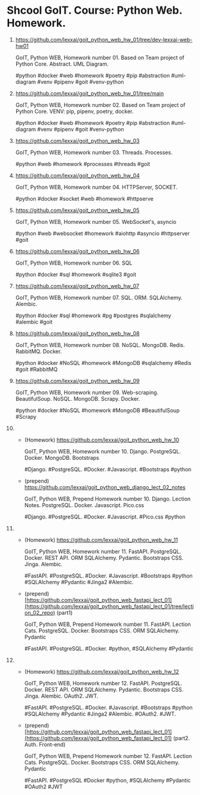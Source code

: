# Shcool GoIT. Course: Python Web. Homework.

1. https://github.com/lexxai/goit_python_web_hw_01/tree/dev-lexxai-web-hw01
  
    GoIT, Python WEB, Homework number 01. Based on Team project of Python Core. Abstract. UML Diagram.

     #python #docker #web #homework #poetry #pip #abstraction #uml-diagram #venv #pipenv #goit #venv-python 
2. https://github.com/lexxai/goit_python_web_hw_01/tree/main

     GoIT, Python WEB, Homework number 02. Based on Team project of Python Core. VENV: pip, pipenv, poetry, docker.

     #python #docker #web #homework #poetry #pip #abstraction #uml-diagram #venv #pipenv #goit #venv-python

3. https://github.com/lexxai/goit_python_web_hw_03

    GoIT, Python WEB, Homework number 03. Threads. Processes. 

    #python #web #homework #processes #threads #goit

4. https://github.com/lexxai/goit_python_web_hw_04

   GoIT, Python WEB, Homework number 04. HTTPServer, SOCKET. 
    
   #python #docker #socket #web #homework #httpserve

5. https://github.com/lexxai/goit_python_web_hw_05

    GoIT, Python WEB, Homework number 05. WebSocket's, asyncio 

    #python #web #websocket #homework #aiohttp #asyncio #httpserver #goit 

6. https://github.com/lexxai/goit_python_web_hw_06

    GoIT, Python WEB, Homework number 06. SQL 

    #python #docker #sql #homework #sqlite3 #goit

7. https://github.com/lexxai/goit_python_web_hw_07

   GoIT, Python WEB, Homework number 07. SQL. ORM. SQLAlchemy. Alembic.

   #python #docker #sql #homework #pg #postgres #sqlalchemy #alembic #goit 

8. https://github.com/lexxai/goit_python_web_hw_08

   GoIT, Python WEB, Homework number 08. NoSQL. MongoDB. Redis. RabbitMQ. Docker.

   #python #docker #NoSQL #homework #MongoDB #sqlalchemy #Redis #goit #RabbitMQ

9. https://github.com/lexxai/goit_python_web_hw_09

   GoIT, Python WEB, Homework number 09. Web-scraping. BeautifulSoup. NoSQL. MongoDB. Scrapy. Docker. 

   #python #docker #NoSQL #homework #MongoDB #BeautifulSoup #Scrapy

10.
    - (Homework)  https://github.com/lexxai/goit_python_web_hw_10

      GoIT, Python WEB, Homework number 10. Django. PostgreSQL. Docker. MongoDB. Bootstraps
      
      #Django. #PostgreSQL. #Docker. #Javascript. #Bootstraps #python

    - (prepend)  https://github.com/lexxai/goit_python_web_django_lect_02_notes

      GoIT, Python WEB, Prepend Homework number 10. Django. Lection Notes. PostgreSQL. Docker. Javascript. Pico.css
      
      #Django. #PostgreSQL. #Docker. #Javascript. #Pico.css #python

11.
    - (Homework)  https://github.com/lexxai/goit_python_web_hw_11

      GoIT, Python WEB, Homework number 11. FastAPI. PostgreSQL. Docker. REST API. ORM SQLAlchemy. Pydantic. Bootstraps CSS. Jinga. Alembic. 
      
      #FastAPI. #PostgreSQL. #Docker. #Javascript. #Bootstraps #python #SQLAlchemy #Pydantic #Jinga2 #Alembic. 
      
    - (prepend) [https://github.com/lexxai/goit_python_web_fastapi_lect_01](https://github.com/lexxai/goit_python_web_fastapi_lect_01/tree/lection_02_repo) (part1)

      GoIT, Python WEB, Prepend Homework number 11. FastAPI. Lection Cats. PostgreSQL. Docker. Bootstraps CSS. ORM SQLAlchemy. Pydantic
      
      #FastAPI. #PostgreSQL. #Docker. #python, #SQLAlchemy #Pydantic

12.
    - (Homework)  https://github.com/lexxai/goit_python_web_hw_12
  
      GoIT, Python WEB, Homework number 12. FastAPI. PostgreSQL. Docker. REST API. ORM SQLAlchemy. Pydantic. Bootstraps CSS. Jinga. Alembic. OAuth2. JWT. 
      
      #FastAPI. #PostgreSQL. #Docker. #Javascript. #Bootstraps #python #SQLAlchemy #Pydantic #Jinga2 #Alembic. #OAuth2. #JWT. 
      
    - (prepend) [https://github.com/lexxai/goit_python_web_fastapi_lect_01](https://github.com/lexxai/goit_python_web_fastapi_lect_01) (part2. Auth. Front-end)
  
      GoIT, Python WEB, Prepend Homework number 12. FastAPI. Lection Cats. PostgreSQL. Docker. Bootstraps CSS. ORM SQLAlchemy. Pydantic
      
      #FastAPI. #PostgreSQL #Docker #python, #SQLAlchemy #Pydantic #OAuth2 #JWT






   

   

